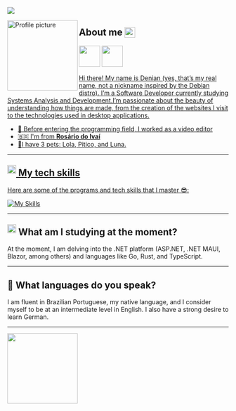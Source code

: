  ![](https://komarev.com/ghpvc/?username=DenianRamos&color=1f1f1f&base=100)

  <img align="left" height="160px" src="https://github.com/user-attachments/assets/39209fca-0050-4c58-8886-14e1ba089b5c" alt="Profile picture">









##  **About me <img src="https://user-images.githubusercontent.com/74038190/214644152-52f47eb3-5e31-4f47-8758-05c9468d5596.gif" height="24px" style="vertical-align: -5px;">** 

<div align="left">  
<a href="https://www.instagram.com/denianxdd/" target="_blank"><img src="https://user-images.githubusercontent.com/74038190/235294013-a33e5c43-a01c-43f6-b44d-a406d8b4ab75.gif" style="height: 48px;"></a>
<a href="https://www.linkedin.com/in/denian-soares-ramos/" target="_blank"><img src="https://user-images.githubusercontent.com/74038190/235294012-0a55e343-37ad-4b0f-924f-c8431d9d2483.gif"style="height: 48px;"</a>
</div>



Hi there! My name is Denian (yes, that’s my real name, not a nickname inspired by the Debian distro). I’m a Software Developer currently studying Systems Analysis and Development.I’m passionate about the beauty of understanding how things are made, from the creation of the websites I visit to the technologies used in desktop applications.



- 🔭 Before entering the programming field, I worked as a video editor
- 🇧🇷 I'm from **Rosário do Ivaí**
- 🐶I have 3 pets: Lola, Pitico, and Luna.


---

## <img src="https://user-images.githubusercontent.com/74038190/235223599-0eadbd7c-c916-4f24-af9d-9242730e6172.gif" width="20" style="position: relative; top: -5px;"> <b>My tech skills</b>

Here are some of the programs and tech skills that I master 😎:




[![My Skills](https://skillicons.dev/icons?i=go,dotnet,cs,java,py,js,html,css,spring,mysql,bootstrap,azure&perline=6)](https://skillicons.dev)

---
## <img src="https://media2.giphy.com/media/QssGEmpkyEOhBCb7e1/giphy.gif?cid=ecf05e47a0n3gi1bfqntqmob8g9aid1oyj2wr3ds3mg700bl&rid=giphy.gif" width="20" style="position: relative; top: -5px;">  <b>What am I studying at the moment?</b>







At the moment, I am delving into the .NET platform (ASP.NET, .NET MAUI, Blazor, among others) and languages like Go, Rust, and TypeScript.


---


## 🎤 What languages do you speak?

I am fluent in Brazilian Portuguese, my native language, and I consider myself to be at an intermediate level in English. I also have a strong desire to learn German.

---

<img align="left" height="160px" src="https://github-readme-stats.vercel.app/api/top-langs/?username=DenianRamos&layout=compact&theme=transparent">












































































[counter]: https://komarev.com/ghpvc/?username=DenianRamos&color=1f1f1f&base=100



